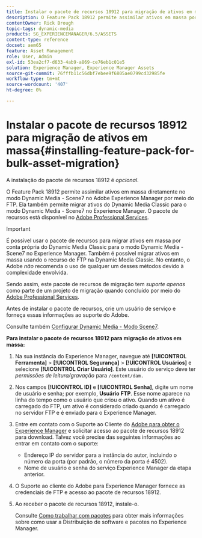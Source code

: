 ```yaml
---
title: Instalar o pacote de recursos 18912 para migração de ativos em massa
description: O Feature Pack 18912 permite assimilar ativos em massa por meio do FTP ou migrar ativos do Dynamic Media Classic para o Dynamic Media no Adobe Experience Manager. Este pacote de recursos opcional está disponível no suporte para Adobe.
contentOwner: Rick Brough
topic-tags: dynamic-media
products: SG_EXPERIENCEMANAGER/6.5/ASSETS
content-type: reference
docset: aem65
feature: Asset Management
role: User, Admin
exl-id: 53ea2cf7-d633-4ab9-a869-ce76eb1c01e5
solution: Experience Manager, Experience Manager Assets
source-git-commit: 76fffb11c56dbf7ebee9f6805ae0799cd32985fe
workflow-type: tm+mt
source-wordcount: '407'
ht-degree: 0%

---
```


# Instalar o pacote de recursos 18912 para migração de ativos em massa{#installing-feature-pack-for-bulk-asset-migration}

A instalação do pacote de recursos 18912 é *opcional*.

O Feature Pack 18912 permite assimilar ativos em massa diretamente no modo Dynamic Media - Scene7 no Adobe Experience Manager por meio do FTP. Ela também permite migrar ativos do Dynamic Media Classic para o modo Dynamic Media - Scene7 no Experience Manager. O pacote de recursos está disponível no [Adobe Professional Services](https://business.adobe.com/customers/consulting-services/main.html).

>[!IMPORTANT]
>
>É possível usar o pacote de recursos para migrar ativos em massa por conta própria do Dynamic Media Classic para o modo Dynamic Media - Scene7 no Experience Manager. Também é possível migrar ativos em massa usando o recurso de FTP na Dynamic Media Classic. No entanto, o Adobe *não* recomenda o uso de qualquer um desses métodos devido à complexidade envolvida.
>
>Sendo assim, este pacote de recursos de migração tem *suporte apenas* como parte de um projeto de migração quando concluído por meio do [Adobe Professional Services](https://business.adobe.com/customers/consulting-services/main.html).

Antes de instalar o pacote de recursos, crie um usuário de serviço e forneça essas informações ao suporte do Adobe.

Consulte também [Configurar Dynamic Media - Modo Scene7](/help/assets/config-dms7.md).

**Para instalar o pacote de recursos 18912 para migração de ativos em massa:**

1. Na sua instância do Experience Manager, navegue até **[!UICONTROL Ferramenta]** > **[!UICONTROL Segurança]** > **[!UICONTROL Usuários]** e selecione **[!UICONTROL Criar Usuário]**. Este usuário do serviço deve ter *permissões de leitura/gravação* para `/content/dam.`
1. Nos campos **[!UICONTROL ID]** e **[!UICONTROL Senha]**, digite um nome de usuário e senha; por exemplo, **Usuário FTP**. Esse nome aparece na linha do tempo como o usuário que criou o ativo. Quando um ativo é carregado do FTP, um ativo é considerado criado quando é carregado no servidor FTP e é enviado para o Experience Manager.
1. Entre em contato com o Suporte ao Cliente do [Adobe para obter o Experience Manager](https://experienceleague.adobe.com/pt-br?support-solution=General#support) e solicitar acesso ao pacote de recursos 18912 para download. Talvez você precise das seguintes informações ao entrar em contato com o suporte:

   * Endereço IP do servidor para a instância do autor, incluindo o número da porta (por padrão, o número da porta é 4502).
   * Nome de usuário e senha do serviço Experience Manager da etapa anterior.

1. O Suporte ao cliente do Adobe para Experience Manager fornece as credenciais de FTP e acesso ao pacote de recursos 18912.
1. Ao receber o pacote de recursos 18912, instale-o.

   Consulte [Como trabalhar com pacotes](/help/sites-administering/package-manager.md) para obter mais informações sobre como usar a Distribuição de software e pacotes no Experience Manager.
